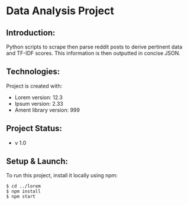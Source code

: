 # Data Analysis Project

## Introduction:
Python scripts to scrape then parse reddit posts to derive pertinent data and TF-IDF scores. This information is then outputted in concise JSON.

## Technologies:
Project is created with:
* Lorem version: 12.3
* Ipsum version: 2.33
* Ament library version: 999

## Project Status:
* v 1.0

## Setup & Launch:
To run this project, install it locally using npm:

```
$ cd ../lorem
$ npm install
$ npm start
```

